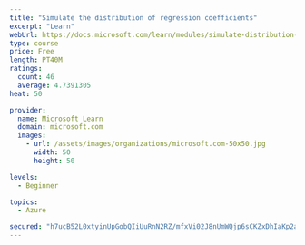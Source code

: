 ```yaml
---
title: "Simulate the distribution of regression coefficients"
excerpt: "Learn"
webUrl: https://docs.microsoft.com/learn/modules/simulate-distribution-regression-coefficients/simulate-distribution-regression-coefficients/
type: course
price: Free
length: PT40M
ratings:
  count: 46
  average: 4.7391305
heat: 50

provider:
  name: Microsoft Learn
  domain: microsoft.com
  images:
    - url: /assets/images/organizations/microsoft.com-50x50.jpg
      width: 50
      height: 50

levels:
  - Beginner

topics:
  - Azure

secured: "h7ucB52L0xtyinUpGobQIiUuRnN2RZ/mfxVi02J8nUmWQjp6sCKZxDhIaKp2axH8VnfvPYv9uxlSi6p2MU+Ua6JGDjjr2/LZILNKkI5tvYCzo5P+z+mZ4EnnVUEX2L26DHuAPik1PS+tikIkcxaRpFgbjhSDHRijbLeVKwZOCbP9+Qr5zr0I+icCQU3ku3DECB5rzkzptOfJu7kN8lxcJ/WbDlYgH54lgyjBW5bkoUiYAPWBFtLP2kNNs87a7c99BhTeH7Vd29GdkDCnQHtK5+c24GDzQ8U1Pbn+PneSG1ZYll3jI4FVwfqlWuI8eAqxvSxhzvgUy7MtpTKUVQVfIOoq/YoOCdXDq1/lL+dwWyyv/Amjnoy/sXKbwl/bDrJy+okuyDs2DR5QbiUaypNtiGSICdT6NaO1y0ksVmHBNF0=;u7tC6hdLvHNG4KAvqWbKJg=="
---
```


